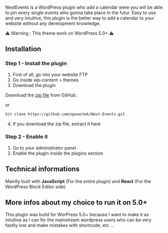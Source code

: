 NextEvents is a WordPress plugin who add a calendar were you will be able to pin every single events who gonna take place in the futur.
Easy to use and very intuitive, this plugin is the better way to add a calendar to your website without any development knowledge.

⚠️ Warning : This theme work on WordPress 5.0+ ⚠️

## Installation

### Step 1 - Install the plugin

1) First of all, go into your website FTP
2) Go inside wp-content > themes
3) Download the plugin

Download the [zip file](https://github.com/qanastek/Next-Events/archive/master.zip) from GitHub.

or

```bash
Git clone https://github.com/qanastek/Next-Events.git
```

4) If you download the zip file, extract it here

### Step 2 - Enable it

1) Go to your administrator panel
2) Enable the plugin inside the plugins section

## Technical informations

Mainlly built with **JavaScript** (For the entire plugin) and **React** (For the WordPress Block Editor side)

## More infos about my choice to run it on 5.0+

This plugin was build for WorPress 5.0+ because I want to make it as intuitive as I can for the mainstream wordpress users who can be very fastlly lost and make mistakes with shortcode, etc ...
